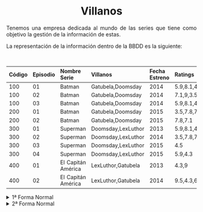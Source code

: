 <div align="center">

# Villanos

</div>

<div align="justify">

Tenemos una empresa dedicada al mundo de las series que tiene como objetivo la gestión de la información de estas.

La representación de la información dentro de la BBDD es la siguiente:

<br>

|Código | Episodio | Nombre Serie | Villanos | Fecha Estreno | Ratings | 
|-----|-----|-----|-----|-----|-----|
|100 | 01 | Batman | Gatubela,Doomsday |  2014 | 5.9,8.1,4.3 |
|100 | 02 | Batman | Gatubela,Doomsday |  2014 | 7.1,9,3.5 |
|100 | 03 | Batman | Gatubela,Doomsday |  2014 | 5.9,8.1,4.3 | 
|200 | 01 | Batman | Gatubela,Doomsday |  2015 | 3.5,7.8,7.1 | 
|200 | 02 | Batman | Gatubela,Doomsday |  2015 | 7.8,7.1 | 
|300 | 01 | Superman | Doomsday,LexLuthor |  2013 | 5.9,8.1,4.3 | 
|300 | 02 | Superman | Doomsday,LexLuthor |  2014 | 3.5,7.8,7.1 | 
|300 | 03 | Superman | Doomsday,LexLuthor |  2015 | 4.5 | 
|300 | 04 | Superman | Doomsday,LexLuthor |  2015 | 5.9,4.3 | 
|400 | 01 | El Capitán América | LexLuthor,Gatubela |  2013 | 4.3,9 | 
|400 | 02 | El Capitán América | LexLuthor,Gatubela |  2014 | 9.5,4.3,6.7 | 

<details>
    <summary>1ª Forma Normal </summary>

No se cumple la primera forma normal ya que existen valores multievaluados en los atributos Ratings y Villanos, así como tampoco las claves primarias son únicas por lo que se aplicará la primera formar normal generando nuevas tablas para serie, episodio, villanos y ratings.
Además, debido a las cardinalidades se generarán las tablas "Participa" y "Tiene".
<br><br>

<div align="center">

![Imagen 1](img/1FN.png)

</div>
</details>
<details>
    <summary>2ª Forma Normal </summary>
Una vez corregida la tabla para la primera forma normal, se cumple la segunda y la tercera, ya que las tablas están agrupadas correctamente y no existe transitividad en ninguna de ellas.
<br>
Así pues, para finalizar, las claves candidatas de cada tabla serán Código_Serie, Código_Episodio, Nombre_Villano y Puntuación.

<br><br>
</details>
</div>